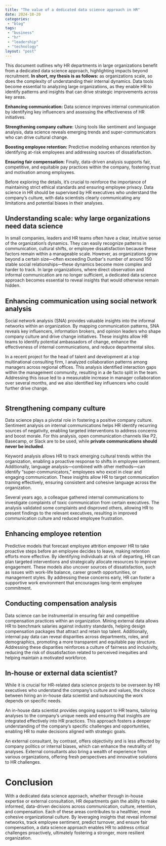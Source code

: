 ```yaml
---
title: "The value of a dedicated data science approach in HR"
date: 2024-10-20
categories: 
 - "blog"
tags: 
 - "business"
 - "hr"
 - "leadership"
 - "technology"
layout: "post"
---
```


<!-- wp:paragraph -->
This document outlines why HR departments in large organizations benefit from a dedicated data science approach, highlighting impacts beyond recruitment. **In short, my thesis is as follows:** as organizations scale, so does the complexity of understanding their internal dynamics. Data tools become essential to analyzing large organizations, as they enable HR to identify patterns and insights that can drive strategic improvements across key areas.


<!-- /wp:paragraph -->

<!-- wp:paragraph -->
**Enhancing communication:** Data science improves internal communication by identifying key influencers and assessing the effectiveness of HR initiatives.


<!-- /wp:paragraph -->

<!-- wp:paragraph -->
**Strengthening company culture:** Using tools like sentiment and language analysis, data science reveals emerging trends and super-communicators who can drive cultural change.


<!-- /wp:paragraph -->

<!-- wp:paragraph -->
**Boosting employee retention:** Predictive modeling enhances retention by identifying at-risk employees and addressing sources of dissatisfaction.


<!-- /wp:paragraph -->

<!-- wp:paragraph -->
**Ensuring fair compensation:** Finally, data-driven analysis supports fair, competitive, and equitable pay practices within the company, fostering trust and motivation among employees.


<!-- /wp:paragraph -->

<!-- wp:paragraph -->
Before exploring the details, it’s crucial to reinforce the importance of maintaining strict ethical standards and ensuring employee privacy. Data science in HR should be supervised by HR executives who understand the company’s culture, with data scientists clearly communicating any limitations and potential biases in their analyses.


<!-- /wp:paragraph -->

<!-- wp:heading -->
## Understanding scale: why large organizations need data science


<!-- /wp:heading -->

<!-- wp:paragraph -->
In small companies, leaders and HR teams often have a clear, intuitive sense of the organization’s dynamics. They can easily recognize patterns in communication, cultural shifts, or employee dissatisfaction because these factors remain within a manageable scale. However, as organizations grow beyond a certain size—often exceeding Dunbar's number of around 150 stable social relationships—these dynamics become more complex and harder to track. In large organizations, where direct observation and informal communication are no longer sufficient, a dedicated data science approach becomes essential to reveal insights that would otherwise remain hidden.


<!-- /wp:paragraph -->

<!-- wp:heading -->
## Enhancing communication using social network analysis


<!-- /wp:heading -->

<!-- wp:paragraph -->
Social network analysis (SNA) provides valuable insights into the informal networks within an organization. By mapping communication patterns, SNA reveals key influencers, information brokers, and opinion leaders who shape company culture and drive change initiatives. These insights allow HR teams to identify potential ambassadors of change, enhance the effectiveness of internal communications, and reduce departmental silos.


<!-- /wp:paragraph -->

<!-- wp:paragraph -->
In a recent project for the head of talent and development at a top multinational consulting firm, I analyzed collaboration patterns among managers across regional offices. This analysis identified interaction gaps within the management community, resulting in a de facto split in the team. Addressing this issue led to a measurable increase in manager collaboration over several months, and we also identified key influencers who could further drive change.


<!-- /wp:paragraph -->

<!-- wp:image -->
<figure class="wp-block-image"><img src="https://lh7-rt.googleusercontent.com/docsz/AD_4nXexocsPYf2wgscicDzIQOvUaQSkSz83r6X5BdUyVzUlXLqLm5TcV5sDMhLFAzUgr_kipQ2rKqCG5D1VGm1j-EKkpFIfeqLngt7hr2fd2CFlvsbGIFqHgiZElS72Y8wO5dkJgJKOMRpDgEZRRJ7hcoAoJnvG?key=-AsVLu8YUBcNA9dMr7Svvw" alt=""></figure>
<!-- /wp:image -->

<!-- wp:heading -->
## Strengthening company culture


<!-- /wp:heading -->

<!-- wp:paragraph -->
Data science plays a pivotal role in fostering a positive company culture. Sentiment analysis on internal communications helps HR identify recurring sources of negativity, enabling targeted interventions to address concerns and boost morale. For this analysis, open communication channels like P2, Basecamp, or Slack are to be used, while **private communications should never be included**.


<!-- /wp:paragraph -->

<!-- wp:paragraph -->
Keyword analysis allows HR to track emerging cultural trends within the organization, enabling a proactive response to shifts in employee sentiment. Additionally, language analysis—combined with other methods—can identify “super-communicators,” employees who excel in clear and engaging communication. These insights allow HR to target communication training effectively, ensuring consistent and cohesive language across the organization.


<!-- /wp:paragraph -->

<!-- wp:paragraph -->
Several years ago, a colleague gathered internal communications to investigate complaints of toxic communication from certain executives. The analysis validated some complaints and disproved others, allowing HR to present findings to the relevant executives, resulting in improved communication culture and reduced employee frustration.


<!-- /wp:paragraph -->

<!-- wp:heading -->
## Enhancing employee retention


<!-- /wp:heading -->

<!-- wp:paragraph -->
Predictive models that forecast employee attrition empower HR to take proactive steps before an employee decides to leave, making retention efforts more effective. By identifying individuals at risk of departing, HR can plan targeted interventions and strategically allocate resources to improve engagement. These models also uncover sources of dissatisfaction, such as issues with work-life balance, career growth opportunities, or management styles. By addressing these concerns early, HR can foster a supportive work environment that encourages long-term employee commitment.


<!-- /wp:paragraph -->

<!-- wp:heading -->
## Conducting compensation analysis


<!-- /wp:heading -->

<!-- wp:paragraph -->
Data science can be instrumental in ensuring fair and competitive compensation practices within an organization. Mining external data allows HR to benchmark salaries against industry standards, helping design compensation packages that attract and retain top talent. Additionally, internal pay data can reveal disparities across departments, roles, and demographics, promoting a more transparent and equitable pay structure. Addressing these disparities reinforces a culture of fairness and inclusivity, reducing the risk of dissatisfaction related to perceived inequities and helping maintain a motivated workforce.


<!-- /wp:paragraph -->

<!-- wp:heading -->
## In-house or external data scientist?


<!-- /wp:heading -->

<!-- wp:paragraph -->
While it is crucial for HR-related data science projects to be overseen by HR executives who understand the company’s culture and values, the choice between hiring an in-house data scientist and outsourcing the work depends on specific needs.


<!-- /wp:paragraph -->

<!-- wp:paragraph -->
An in-house data scientist provides ongoing support to HR teams, tailoring analyses to the company’s unique needs and ensuring that insights are integrated effectively into HR practices. This approach fosters a deeper understanding of the company’s specific challenges and opportunities, enabling HR to make decisions aligned with strategic goals.


<!-- /wp:paragraph -->

<!-- wp:paragraph -->
An external consultant, by contrast, offers objectivity and is less affected by company politics or internal biases, which can enhance the neutrality of analyses. External consultants also bring a wealth of experience from various organizations, offering fresh perspectives and innovative solutions to HR challenges.


<!-- /wp:paragraph -->

<!-- wp:heading {"level":1} -->
# Conclusion


<!-- /wp:heading -->

<!-- wp:paragraph -->
With a dedicated data science approach, whether through in-house expertise or external consultation, HR departments gain the ability to make informed, data-driven decisions across communication, culture, retention, and compensation. Each of these areas contributes to a healthier, more cohesive organizational culture. By leveraging insights that reveal informal networks, track employee sentiment, predict turnover, and ensure fair compensation, a data science approach enables HR to address critical challenges proactively, ultimately fostering a stronger, more resilient organization.


<!-- /wp:paragraph -->
